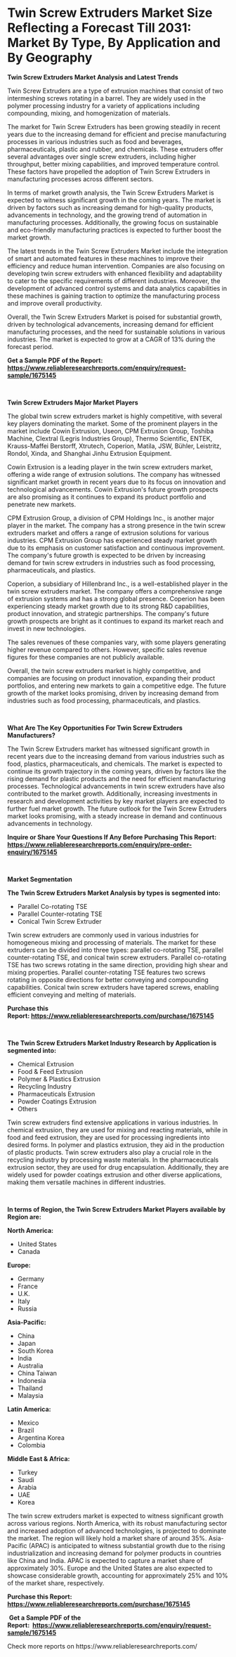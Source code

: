 <p><h1>Twin Screw Extruders Market Size Reflecting a Forecast Till 2031: Market By Type, By Application and By Geography</h1></p><p><strong>Twin Screw Extruders Market Analysis and Latest Trends</strong></p>
<p><p>Twin Screw Extruders are a type of extrusion machines that consist of two intermeshing screws rotating in a barrel. They are widely used in the polymer processing industry for a variety of applications including compounding, mixing, and homogenization of materials.</p><p>The market for Twin Screw Extruders has been growing steadily in recent years due to the increasing demand for efficient and precise manufacturing processes in various industries such as food and beverages, pharmaceuticals, plastic and rubber, and chemicals. These extruders offer several advantages over single screw extruders, including higher throughput, better mixing capabilities, and improved temperature control. These factors have propelled the adoption of Twin Screw Extruders in manufacturing processes across different sectors.</p><p>In terms of market growth analysis, the Twin Screw Extruders Market is expected to witness significant growth in the coming years. The market is driven by factors such as increasing demand for high-quality products, advancements in technology, and the growing trend of automation in manufacturing processes. Additionally, the growing focus on sustainable and eco-friendly manufacturing practices is expected to further boost the market growth.</p><p>The latest trends in the Twin Screw Extruders Market include the integration of smart and automated features in these machines to improve their efficiency and reduce human intervention. Companies are also focusing on developing twin screw extruders with enhanced flexibility and adaptability to cater to the specific requirements of different industries. Moreover, the development of advanced control systems and data analytics capabilities in these machines is gaining traction to optimize the manufacturing process and improve overall productivity.</p><p>Overall, the Twin Screw Extruders Market is poised for substantial growth, driven by technological advancements, increasing demand for efficient manufacturing processes, and the need for sustainable solutions in various industries. The market is expected to grow at a CAGR of 13% during the forecast period.</p></p>
<p><strong>Get a Sample PDF of the Report:&nbsp; <a href="https://www.reliableresearchreports.com/enquiry/request-sample/1675145">https://www.reliableresearchreports.com/enquiry/request-sample/1675145</a></strong></p>
<p>&nbsp;</p>
<p><strong>Twin Screw Extruders Major Market Players</strong></p>
<p><p>The global twin screw extruders market is highly competitive, with several key players dominating the market. Some of the prominent players in the market include Cowin Extrusion, Useon, CPM Extrusion Group, Toshiba Machine, Clextral (Legris Industries Group), Thermo Scientific, ENTEK, Krauss-Maffei Berstorff, Xtrutech, Coperion, Matila, JSW, Bühler, Leistritz, Rondol, Xinda, and Shanghai Jinhu Extrusion Equipment.</p><p>Cowin Extrusion is a leading player in the twin screw extruders market, offering a wide range of extrusion solutions. The company has witnessed significant market growth in recent years due to its focus on innovation and technological advancements. Cowin Extrusion's future growth prospects are also promising as it continues to expand its product portfolio and penetrate new markets.</p><p>CPM Extrusion Group, a division of CPM Holdings Inc., is another major player in the market. The company has a strong presence in the twin screw extruders market and offers a range of extrusion solutions for various industries. CPM Extrusion Group has experienced steady market growth due to its emphasis on customer satisfaction and continuous improvement. The company's future growth is expected to be driven by increasing demand for twin screw extruders in industries such as food processing, pharmaceuticals, and plastics.</p><p>Coperion, a subsidiary of Hillenbrand Inc., is a well-established player in the twin screw extruders market. The company offers a comprehensive range of extrusion systems and has a strong global presence. Coperion has been experiencing steady market growth due to its strong R&D capabilities, product innovation, and strategic partnerships. The company's future growth prospects are bright as it continues to expand its market reach and invest in new technologies.</p><p>The sales revenues of these companies vary, with some players generating higher revenue compared to others. However, specific sales revenue figures for these companies are not publicly available.</p><p>Overall, the twin screw extruders market is highly competitive, and companies are focusing on product innovation, expanding their product portfolios, and entering new markets to gain a competitive edge. The future growth of the market looks promising, driven by increasing demand from industries such as food processing, pharmaceuticals, and plastics.</p></p>
<p>&nbsp;</p>
<p><strong>What Are The Key Opportunities For Twin Screw Extruders Manufacturers?</strong></p>
<p><p>The Twin Screw Extruders market has witnessed significant growth in recent years due to the increasing demand from various industries such as food, plastics, pharmaceuticals, and chemicals. The market is expected to continue its growth trajectory in the coming years, driven by factors like the rising demand for plastic products and the need for efficient manufacturing processes. Technological advancements in twin screw extruders have also contributed to the market growth. Additionally, increasing investments in research and development activities by key market players are expected to further fuel market growth. The future outlook for the Twin Screw Extruders market looks promising, with a steady increase in demand and continuous advancements in technology.</p></p>
<p><strong>Inquire or Share Your Questions If Any Before Purchasing This Report: <a href="https://www.reliableresearchreports.com/enquiry/pre-order-enquiry/1675145">https://www.reliableresearchreports.com/enquiry/pre-order-enquiry/1675145</a></strong></p>
<p>&nbsp;</p>
<p><strong>Market Segmentation</strong></p>
<p><strong>The Twin Screw Extruders Market Analysis by types is segmented into:</strong></p>
<p><ul><li>Parallel Co-rotating TSE</li><li>Parallel Counter-rotating TSE</li><li>Conical Twin Screw Extruder</li></ul></p>
<p><p>Twin screw extruders are commonly used in various industries for homogeneous mixing and processing of materials. The market for these extruders can be divided into three types: parallel co-rotating TSE, parallel counter-rotating TSE, and conical twin screw extruders. Parallel co-rotating TSE has two screws rotating in the same direction, providing high shear and mixing properties. Parallel counter-rotating TSE features two screws rotating in opposite directions for better conveying and compounding capabilities. Conical twin screw extruders have tapered screws, enabling efficient conveying and melting of materials.</p></p>
<p><strong>Purchase this Report:&nbsp;<a href="https://www.reliableresearchreports.com/purchase/1675145">https://www.reliableresearchreports.com/purchase/1675145</a></strong></p>
<p>&nbsp;</p>
<p><strong>The Twin Screw Extruders Market Industry Research by Application is segmented into:</strong></p>
<p><ul><li>Chemical Extrusion</li><li>Food & Feed Extrusion</li><li>Polymer & Plastics Extrusion</li><li>Recycling Industry</li><li>Pharmaceuticals Extrusion</li><li>Powder Coatings Extrusion</li><li>Others</li></ul></p>
<p><p>Twin screw extruders find extensive applications in various industries. In chemical extrusion, they are used for mixing and reacting materials, while in food and feed extrusion, they are used for processing ingredients into desired forms. In polymer and plastics extrusion, they aid in the production of plastic products. Twin screw extruders also play a crucial role in the recycling industry by processing waste materials. In the pharmaceuticals extrusion sector, they are used for drug encapsulation. Additionally, they are widely used for powder coatings extrusion and other diverse applications, making them versatile machines in different industries.</p></p>
<p>&nbsp;</p>
<p><strong>In terms of Region, the Twin Screw Extruders Market Players available by Region are:</strong></p>
<p>
    <p> <strong> North America: </strong>
        <ul>
            <li>United States</li>
            <li>Canada</li>
        </ul>
        </p> 
    <p> <strong> Europe: </strong>
        <ul>
            <li>Germany</li>
            <li>France</li>
            <li>U.K.</li>
            <li>Italy</li>
            <li>Russia</li>
        </ul>
        </p> 
    <p> <strong> Asia-Pacific: </strong>
        <ul>
            <li>China</li>
            <li>Japan</li>
            <li>South Korea</li>
            <li>India</li>
            <li>Australia</li>
            <li>China Taiwan</li>
            <li>Indonesia</li>
            <li>Thailand</li>
            <li>Malaysia</li>
        </ul>
        </p> 
    <p> <strong> Latin America: </strong>
        <ul>
            <li>Mexico</li>
            <li>Brazil</li>
            <li>Argentina Korea</li>
            <li>Colombia</li>
        </ul>
        </p> 
    <p> <strong> Middle East & Africa: </strong>
        <ul>
            <li>Turkey</li>
            <li>Saudi</li>
            <li>Arabia</li>
            <li>UAE</li>
            <li>Korea</li>
        </ul>
    </p>
    </p>
<p><p>The twin screw extruders market is expected to witness significant growth across various regions. North America, with its robust manufacturing sector and increased adoption of advanced technologies, is projected to dominate the market. The region will likely hold a market share of around 35%. Asia-Pacific (APAC) is anticipated to witness substantial growth due to the rising industrialization and increasing demand for polymer products in countries like China and India. APAC is expected to capture a market share of approximately 30%. Europe and the United States are also expected to showcase considerable growth, accounting for approximately 25% and 10% of the market share, respectively.</p></p>
<p><strong>Purchase this Report: <a href="https://www.reliableresearchreports.com/purchase/1675145">https://www.reliableresearchreports.com/purchase/1675145</a></strong></p>
<p>&nbsp;<strong>Get a Sample PDF of the Report:&nbsp;&nbsp;<a href="https://www.reliableresearchreports.com/enquiry/request-sample/1675145">https://www.reliableresearchreports.com/enquiry/request-sample/1675145</a></strong></p>
<p><strong></strong></p>
<p>Check more reports on https://www.reliableresearchreports.com/</p>